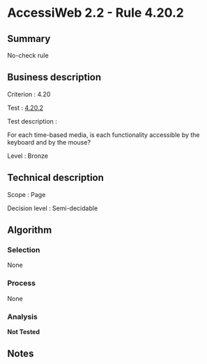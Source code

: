 # AccessiWeb 2.2 - Rule 4.20.2

## Summary

No-check rule

## Business description

Criterion : 4.20

Test : [4.20.2](http://www.accessiweb.org/index.php/accessiweb-22-english-version.html#test-4-20-2)

Test description :

 For each time-based media, is each functionality accessible by the keyboard and by the mouse? 

Level : Bronze 

## Technical description

Scope : Page

Decision level : Semi-decidable

## Algorithm

### Selection

None

### Process

None

### Analysis

**Not Tested**

## Notes

